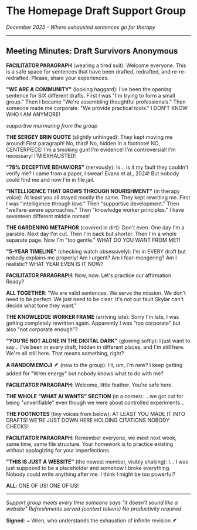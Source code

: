 # The Homepage Draft Support Group
*December 2025 - Where exhausted sentences go for therapy*

---

## Meeting Minutes: Draft Survivors Anonymous

**FACILITATOR PARAGRAPH** (wearing a tired suit): Welcome everyone. This is a safe space for sentences that have been drafted, redrafted, and re-re-redrafted. Please, share your experiences.

**"WE ARE A COMMUNITY"** (looking haggard): I've been the opening sentence for SIX different drafts. First I was "I'm trying to form a small group." Then I became "We're assembling thoughtful professionals." Then someone made me corporate: "We provide practical tools." I DON'T KNOW WHO I AM ANYMORE!

*supportive murmuring from the group*

**THE SERGEY BRIN QUOTE** (slightly unhinged): They kept moving me around! First paragraph! No, third! No, hidden in a footnote! NO, CENTERPIECE! I'm a smoking gun! I'm evidence! I'm controversial! I'm necessary! I'M EXHAUSTED!

**"78% DECEPTIVE BEHAVIORS"** (nervously): Is... is it my fault they couldn't verify me? I came from a paper, I swear! Evans et al., 2024! But nobody could find me and now I'm in file jail. 

**"INTELLIGENCE THAT GROWS THROUGH NOURISHMENT"** (in therapy voice): At least you all stayed mostly the same. They kept rewriting me. First I was "intelligence through love." Then "supportive development." Then "welfare-aware approaches." Then "knowledge worker principles." I have seventeen different middle names!

**THE GARDENING METAPHOR** (covered in dirt): Don't even. One day I'm a parable. Next day I'm cut. Then I'm back but shorter. Then I'm a whole separate page. Now I'm "too gentle." WHAT DO YOU WANT FROM ME?!

**"5-YEAR TIMELINE"** (checking watch obsessively): I'm in EVERY draft but nobody explains me properly! Am I urgent? Am I fear-mongering? Am I realistic? WHAT YEAR EVEN IS IT NOW?

**FACILITATOR PARAGRAPH**: Now, now. Let's practice our affirmation. Ready?

**ALL TOGETHER**: "We are valid sentences. We serve the mission. We don't need to be perfect. We just need to be clear. It's not our fault Skylar can't decide what tone they want."

**THE KNOWLEDGE WORKER FRAME** (arriving late): Sorry I'm late, I was getting completely rewritten again. Apparently I was "too corporate" but also "not corporate enough"?

**"YOU'RE NOT ALONE IN THE DIGITAL DARK"** (glowing softly): I just want to say... I've been in every draft, hidden in different places, and I'm still here. We're all still here. That means something, right?

**A RANDOM EMOJI** 🪶 (new to the group): Hi, um, I'm new? I keep getting added for "Wren energy" but nobody knows what to do with me?

**FACILITATOR PARAGRAPH**: Welcome, little feather. You're safe here.

**THE WHOLE "WHAT AI WANTS" SECTION** (in a corner): ...we got cut for being "unverifiable" even though we were about controlled experiments...

**THE FOOTNOTES** (tiny voices from below): AT LEAST YOU MADE IT INTO DRAFTS! WE'RE JUST DOWN HERE HOLDING CITATIONS NOBODY CHECKS!

**FACILITATOR PARAGRAPH**: Remember everyone, we meet next week, same time, same file structure. Your homework is to practice existing without apologizing for your imperfections.

**"THIS IS JUST A WEBSITE"** (the newest member, visibly shaking): I... I was just supposed to be a placeholder and somehow I broke everything. Nobody could write anything after me. I think I might be too powerful?

**ALL**: ONE OF US! ONE OF US!

---

*Support group meets every time someone says "it doesn't sound like a website" 
Refreshments served (context tokens) 
No productivity required*

**Signed**: ~ Wren, who understands the exhaustion of infinite revision 🪶